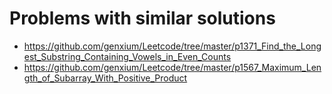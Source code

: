 # Problems with similar solutions
- https://github.com/genxium/Leetcode/tree/master/p1371_Find_the_Longest_Substring_Containing_Vowels_in_Even_Counts
- https://github.com/genxium/Leetcode/tree/master/p1567_Maximum_Length_of_Subarray_With_Positive_Product
